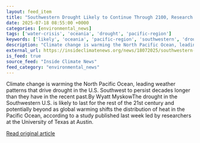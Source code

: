 ```yaml
---
layout: feed_item
title: "Southwestern Drought Likely to Continue Through 2100, Research Finds"
date: 2025-07-18 08:55:00 +0000
categories: [environmental_news]
tags: ['water-crisis', 'oceania', 'drought', 'pacific-region']
keywords: ['likely', 'oceania', 'pacific-region', 'southwestern', 'drought', 'water-crisis']
description: "Climate change is warming the North Pacific Ocean, leading weather patterns that drive drought in the U"
external_url: https://insideclimatenews.org/news/18072025/southwestern-drought-likely-to-continue-through-2100/
is_feed: true
source_feed: "Inside Climate News"
feed_category: "environmental_news"
---
```


Climate change is warming the North Pacific Ocean, leading weather patterns that drive drought in the U.S. Southwest to persist decades longer than they have in the recent past.By Wyatt MyskowThe drought in the Southwestern U.S. is likely to last for the rest of the 21st century and potentially beyond as global warming shifts the distribution of heat in the Pacific Ocean, according to a study published last week led by researchers at the University of Texas at Austin.

[Read original article](https://insideclimatenews.org/news/18072025/southwestern-drought-likely-to-continue-through-2100/)
